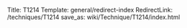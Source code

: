 Title: T1214
Template: general/redirect-index
RedirectLink: /techniques/T1214
save_as: wiki/Technique/T1214/index.html